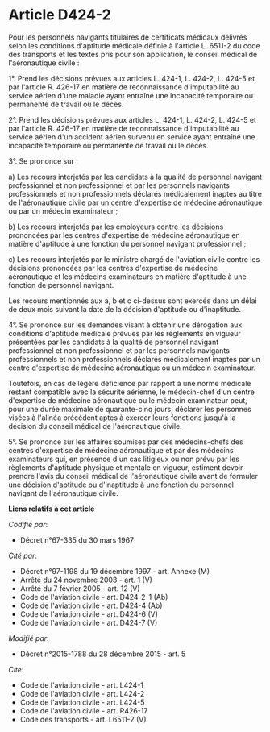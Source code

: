# Article D424-2

Pour les personnels navigants titulaires de certificats médicaux délivrés selon les conditions d'aptitude médicale définie à
l'article L. 6511-2 du code des transports et les textes pris pour son application, le conseil médical de l'aéronautique
civile : 

1°. Prend les décisions prévues aux articles L. 424-1, 
L. 424-2, 
L. 424-5 et par l'article R. 426-17 en matière de reconnaissance d'imputabilité au service aérien d'une maladie ayant
entraîné une incapacité temporaire ou permanente de travail ou le décès. 

2°. Prend les décisions prévues aux articles L. 424-1, L. 424-2, L. 424-5 et par l'article R. 426-17 en matière de
reconnaissance d'imputabilité au service aérien d'un accident aérien survenu en service ayant entraîné une incapacité
temporaire ou permanente de travail ou le décès. 

3°. Se prononce sur : 

a) Les recours interjetés par les candidats à la qualité de personnel navigant professionnel et non professionnel et par les
personnels navigants professionnels et non professionnels déclarés médicalement inaptes au titre de l'aéronautique civile par
un centre d'expertise de médecine aéronautique ou par un médecin examinateur ; 

b) Les recours interjetés par les employeurs contre les décisions prononcées par les centres d'expertise de médecine
aéronautique en matière d'aptitude à une fonction du personnel navigant professionnel ; 

c) Les recours interjetés par le ministre chargé de l'aviation civile contre les décisions prononcées par les centres
d'expertise de médecine aéronautique et les médecins examinateurs en matière d'aptitude à une fonction de personnel
navigant. 

Les recours mentionnés aux a, b et c ci-dessus sont exercés dans un délai de deux mois suivant la date de la décision
d'aptitude ou d'inaptitude. 

4°. Se prononce sur les demandes visant à obtenir une dérogation aux conditions d'aptitude médicale prévues par les
règlements en vigueur présentées par les candidats à la qualité de personnel navigant professionnel et non professionnel et
par les personnels navigants professionnels et non professionnels déclarés médicalement inaptes par un centre d'expertise de
médecine aéronautique ou un médecin examinateur. 

Toutefois, en cas de légère déficience par rapport à une norme médicale restant compatible avec la sécurité aérienne, le
médecin-chef d'un centre d'expertise de médecine aéronautique ou le médecin examinateur peut, pour une durée maximale de
quarante-cinq jours, déclarer les personnes visées à l'alinéa précédent aptes à exercer leurs fonctions jusqu'à la décision
du conseil médical de l'aéronautique civile. 

5°. Se prononce sur les affaires soumises par des médecins-chefs des centres d'expertise de médecine aéronautique et par des
médecins examinateurs qui, en présence d'un cas litigieux ou non prévu par les règlements d'aptitude physique et mentale en
vigueur, estiment devoir prendre l'avis du conseil médical de l'aéronautique civile avant de formuler une décision d'aptitude
ou d'inaptitude à une fonction du personnel navigant de l'aéronautique civile.

**Liens relatifs à cet article**

_Codifié par_:

  - Décret n°67-335 du 30 mars 1967

_Cité par_:

  - Décret n°97-1198 du 19 décembre 1997 - art. Annexe (M)
  - Arrêté du 24 novembre 2003 - art. 1 (V)
  - Arrêté du 7 février 2005 - art. 12 (V)
  - Code de l'aviation civile - art. D424-2-1 (Ab)
  - Code de l'aviation civile - art. D424-4 (Ab)
  - Code de l'aviation civile - art. D424-6 (V)
  - Code de l'aviation civile - art. D424-7 (V)

_Modifié par_:

  - Décret n°2015-1788 du 28 décembre 2015 - art. 5

_Cite_:

  - Code de l'aviation civile - art. L424-1
  - Code de l'aviation civile - art. L424-2
  - Code de l'aviation civile - art. L424-5
  - Code de l'aviation civile - art. R426-17
  - Code des transports - art. L6511-2 (V)
